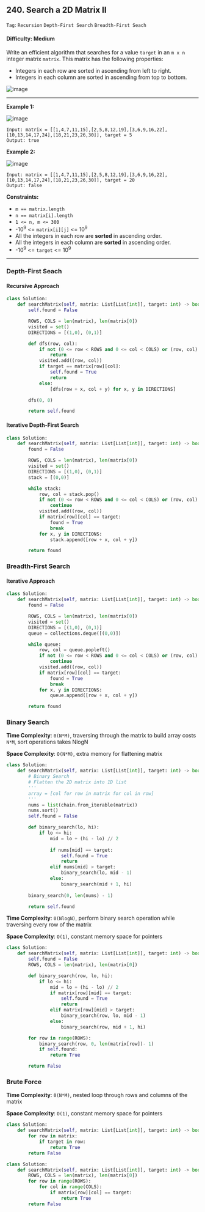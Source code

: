 ## 240. Search a 2D Matrix II

```Tag```: ```Recursion``` ```Depth-First Search``` ```Breadth-First Seach```

#### Difficulty: Medium

Write an efficient algorithm that searches for a value ```target``` in an ```m x n``` integer matrix ```matrix```. This matrix has the following properties:

- Integers in each row are sorted in ascending from left to right.
- Integers in each column are sorted in ascending from top to bottom.

![image](https://user-images.githubusercontent.com/35042430/217305837-d23c2e9a-a548-443d-bd46-3df02c53eebb.png)

---

__Example 1:__

![image](https://assets.leetcode.com/uploads/2020/11/24/searchgrid2.jpg)
```
Input: matrix = [[1,4,7,11,15],[2,5,8,12,19],[3,6,9,16,22],[10,13,14,17,24],[18,21,23,26,30]], target = 5
Output: true
```

__Example 2:__

![image](https://assets.leetcode.com/uploads/2020/11/24/searchgrid.jpg)
```
Input: matrix = [[1,4,7,11,15],[2,5,8,12,19],[3,6,9,16,22],[10,13,14,17,24],[18,21,23,26,30]], target = 20
Output: false
```

__Constraints:__

- ```m == matrix.length```
- ```n == matrix[i].length```
- ```1 <= n, m <= 300```
- -10<sup>9</sup> <= ```matrix[i][j]``` <= 10<sup>9</sup>
- All the integers in each row are __sorted__ in ascending order.
- All the integers in each column are __sorted__ in ascending order.
- -10<sup>9</sup> <= ```target``` <= 10<sup>9</sup>

---

### Depth-First Seach

#### Recursive Approach

```Python
class Solution:
    def searchMatrix(self, matrix: List[List[int]], target: int) -> bool:
        self.found = False

        ROWS, COLS = len(matrix), len(matrix[0])
        visited = set()
        DIRECTIONS = [(1,0), (0,1)]

        def dfs(row, col):
            if not (0 <= row < ROWS and 0 <= col < COLS) or (row, col) in visited or self.found: 
                return
            visited.add((row, col))
            if target == matrix[row][col]:
                self.found = True
                return
            else:
                [dfs(row + x, col + y) for x, y in DIRECTIONS]

        dfs(0, 0)

        return self.found
```

#### Iterative Depth-First Search

```Python
class Solution:
    def searchMatrix(self, matrix: List[List[int]], target: int) -> bool:
        found = False

        ROWS, COLS = len(matrix), len(matrix[0])
        visited = set()
        DIRECTIONS = [(1,0), (0,1)]
        stack = [(0,0)]

        while stack:
            row, col = stack.pop()
            if not (0 <= row < ROWS and 0 <= col < COLS) or (row, col) in visited:
                continue
            visited.add((row, col))
            if matrix[row][col] == target:
                found = True
                break
            for x, y in DIRECTIONS:
                stack.append([row + x, col + y])

        return found
```

### Breadth-First Search

#### Iterative Approach

```Python
class Solution:
    def searchMatrix(self, matrix: List[List[int]], target: int) -> bool:
        found = False

        ROWS, COLS = len(matrix), len(matrix[0])
        visited = set()
        DIRECTIONS = [(1,0), (0,1)]
        queue = collections.deque([(0,0)])

        while queue:
            row, col = queue.popleft()
            if not (0 <= row < ROWS and 0 <= col < COLS) or (row, col) in visited:
                continue
            visited.add((row, col))
            if matrix[row][col] == target:
                found = True
                break
            for x, y in DIRECTIONS:
                queue.append([row + x, col + y])

        return found
```

### Binary Search

__Time Complexity__: ```0(N*M)```, traversing through the matrix to build array costs ```N*M```, sort operations takes NlogN

__Space Complexity__: ```O(N*M)```, extra memory for flattening matrix

```Python
class Solution:
    def searchMatrix(self, matrix: List[List[int]], target: int) -> bool:
        # Binary Search
        # Flatten the 2D matrix into 1D list
        '''
        array = [col for row in matrix for col in row]
        '''
        nums = list(chain.from_iterable(matrix))
        nums.sort()
        self.found = False

        def binary_search(lo, hi):
            if lo <= hi:
                mid = lo + (hi - lo) // 2
                
                if nums[mid] == target:
                    self.found = True
                    return
                elif nums[mid] > target:
                    binary_search(lo, mid - 1)
                else:
                    binary_search(mid + 1, hi)
        
        binary_search(0, len(nums) - 1)

        return self.found
```

__Time Complexity__: ```0(NlogN)```, perform binary search operation while traversing every row of the matrix

__Space Complexity__: ```O(1)```, constant memory space for pointers

```Python
class Solution:
    def searchMatrix(self, matrix: List[List[int]], target: int) -> bool:
        self.found = False
        ROWS, COLS = len(matrix), len(matrix[0])

        def binary_search(row, lo, hi):
            if lo <= hi:
                mid = lo + (hi - lo) // 2
                if matrix[row][mid] == target:
                    self.found = True
                    return
                elif matrix[row][mid] > target:
                    binary_search(row, lo, mid - 1)
                else:
                    binary_search(row, mid + 1, hi)

        for row in range(ROWS):
            binary_search(row, 0, len(matrix[row])- 1)
            if self.found:
                return True

        return False
```

### Brute Force

__Time Complexity__: ```0(N*M)```, nested loop through rows and columns of the matrix

__Space Complexity__: ```O(1)```, constant memory space for pointers

```Python
class Solution:
    def searchMatrix(self, matrix: List[List[int]], target: int) -> bool:
        for row in matrix:
            if target in row:
                return True
        return False
```

```Python
class Solution:
    def searchMatrix(self, matrix: List[List[int]], target: int) -> bool:
        ROWS, COLS = len(matrix), len(matrix[0])
        for row in range(ROWS):
            for col in range(COLS):
                if matrix[row][col] == target:
                    return True
        return False
```
